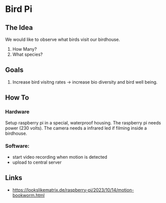 # Bird Pi

## The Idea

We would like to observe what birds visit our birdhouse. 

1. How Many?
2. What species?

## Goals

1. Increase bird visitng rates -> increase bio diversity and bird well being.

##  How To

### Hardware

Setup raspberry pi in a special, waterproof housing. The raspberry pi needs power (230 volts). 
The camera needs a infrared led if filming inside a birdhouse.

### Software:

- start video recording when motion is detected
- upload to central server 


## Links

- https://lookslikematrix.de/raspberry-pi/2023/10/14/motion-bookworm.html

